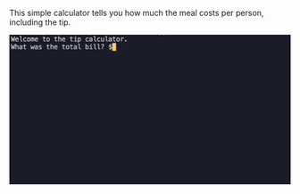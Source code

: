 This simple calculator tells you how much the meal costs per person, including the tip.

![](tip-generator-gif.gif)
